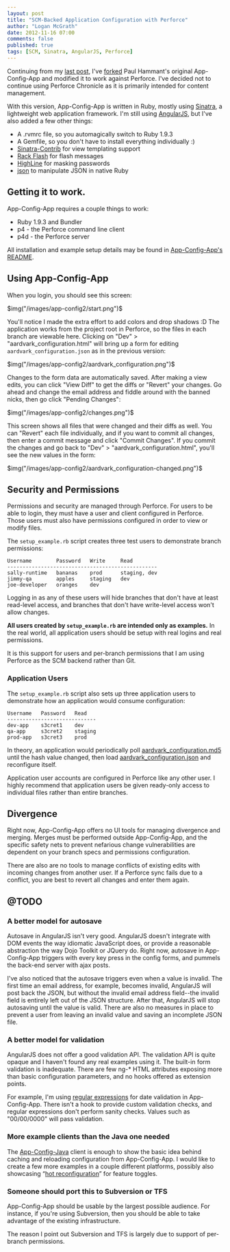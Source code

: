 ```yaml
---
layout: post
title: "SCM-Backed Application Configuration with Perforce"
author: "Logan McGrath"
date: 2012-11-16 07:00
comments: false
published: true
tags: [SCM, Sinatra, AngularJS, Perforce]
---
```


Continuing from my [last post][], I've [forked][] Paul Hammant's original 
App-Config-App and modified it to work against Perforce. I've decided not to 
continue using Perforce Chronicle as it is primarily intended for content 
management.

<!--more-->

With this version, App-Config-App is written in Ruby, mostly using [Sinatra][],
a lightweight web application framework. I'm still using [AngularJS][], but I've 
also added a few other things:

* A .rvmrc file, so you automagically switch to Ruby 1.9.3
* A Gemfile, so you don't have to install everything individually :)
* [Sinatra-Contrib][] for view templating support
* [Rack Flash][] for flash messages
* [HighLine][] for masking passwords
* [json][] to manipulate JSON in native Ruby

## Getting it to work.

App-Config-App requires a couple things to work:

* Ruby 1.9.3 and Bundler
* p4 - the Perforce command line client
* p4d - the Perforce server

All installation and example setup details may be found in 
[App-Config-App's README][].

## Using App-Config-App

When you login, you should see this screen:

$img("/images/app-config2/start.png")$

You'll notice I made the extra effort to add colors and drop shadows :D The
application works from the project root in Perforce, so the files in each branch 
are viewable here. Clicking on "Dev" > "aardvark_configuration.html" will bring
up a form for editing `aardvark_configuration.json` as in the previous version:

$img("/images/app-config2/aardvark_configuration.png")$

Changes to the form data are automatically saved. After making a view edits, you
can click "View Diff" to get the diffs or "Revert" your changes. Go ahead and
change the email address and fiddle around with the banned nicks, then go click
"Pending Changes":

$img("/images/app-config2/changes.png")$

This screen shows all files that were changed and their diffs as well. You can
"Revert" each file individually, and if you want to commit all changes, then
enter a commit message and click "Commit Changes". If you commit the changes and
go back to "Dev" > "aardvark_configuration.html", you'll see the new values in
the form:

$img("/images/app-config2/aardvark_configuration-changed.png")$

## Security and Permissions

Permissions and security are managed through Perforce. For users to be able to
login, they must have a user and client configured in Perforce. Those users must
also have permissions configured in order to view or modify files.

The `setup_example.rb` script creates three test users to demonstrate branch
permissions:

```
Username        Password   Write     Read
-------------------------------------------------
sally-runtime   bananas    prod      staging, dev
jimmy-qa        apples     staging   dev
joe-developer   oranges    dev
```

Logging in as any of these users will hide branches that don't have at least 
read-level access, and branches that don't have write-level access won't allow 
changes.

**All users created by `setup_example.rb` are intended only as examples.** In
the real world, all application users should be setup with real logins and real
permissions.

It is this support for users and per-branch permissions that I am using Perforce
as the SCM backend rather than Git.

### Application Users

The `setup_example.rb` script also sets up three application users to
demonstrate how an application would consume configuration:

```
Username   Password   Read
-----------------------------
dev-app    s3cret1    dev
qa-app     s3cret2    staging
prod-app   s3cret3    prod
```

In theory, an application would periodically poll [aardvark_configuration.md5][] 
until the hash value changed, then load [aardvark_configuration.json][] and 
reconfigure itself.

Application user accounts are configured in Perforce like any other user. I 
highly recommend that application users be given ready-only access to individual 
files rather than entire branches.

## Divergence

Right now, App-Config-App offers no UI tools for managing divergence and 
merging. Merges must be performed outside App-Config-App, and the specific 
safety nets to prevent nefarious change vulnerabilities are dependent on your 
branch specs and permissions configuration.

There are also are no tools to manage conflicts of existing edits with incoming 
changes from another user. If a Perforce sync fails due to a conflict, you are 
best to revert all changes and enter them again.

## @TODO

### A better model for autosave

Autosave in AngularJS isn't very good. AngularJS doesn't integrate with DOM 
events the way idiomatic JavaScript does, or provide a reasonable abstraction 
the way Dojo Toolkit or JQuery do. Right now, autosave in App-Config-App 
triggers with every key press in the config forms, and pummels the back-end 
server with ajax posts.

I've also noticed that the autosave triggers even when a value is invalid. The 
first time an email address, for example, becomes invalid, AngularJS will post 
back the JSON, but without the invalid email address field--the invalid field is 
entirely left out of the JSON structure. After that, AngularJS will stop 
autosaving until the value is valid. There are also no measures in place to 
prevent a user from leaving an invalid value and saving an incomplete JSON file.

### A better model for validation

AngularJS does not offer a good validation API. The validation API is quite 
opaque and I haven't found any real examples using it. The built-in form 
validation is inadequate. There are few ng-* HTML attributes exposing more than 
basic configuration parameters, and no hooks offered as extension points.

For example, I'm using [regular expressions][] for date validation in 
App-Config-App. There isn't a hook to provide custom validation checks, and 
regular expressions don't perform sanity checks. Values such as "00/00/0000" 
will pass validation.

### More example clients than the Java one needed

The [App-Config-Java][] client is enough to show the basic idea behind caching 
and reloading configuration from App-Config-App. I would like to create a few 
more examples in a couple different platforms, possibly also showcasing 
&ldquo;[hot reconfiguration][]&rdquo; for feature toggles.

### Someone should port this to Subversion or TFS

App-Config-App should be usable by the largest possible audience. For instance, 
if you're using Subversion, then you should be able to take advantage of the 
existing infrastructure.

The reason I point out Subversion and TFS is largely due to support of 
per-branch permissions.

[last post]: $route-to("blog/2012-11-07-using-perforce-chronicle-for-application-configuration.md")$
[forked]: https://github.com/lmcgrath/App-Config-App/
[AngularJS]: http://angularjs.org/
[App-Config-App's README]: https://github.com/lmcgrath/app-config-app/blob/master/README.md
[Sinatra]: http://www.sinatrarb.com/
[Sinatra-Contrib]: https://github.com/sinatra/sinatra-contrib
[Rack Flash]: http://nakajima.github.com/rack-flash/
[Highline]: http://highline.rubyforge.org/
[json]: http://rubygems.org/gems/json
[aardvark_configuration.md5]: http://localhost:9292/dev/aardvark_configuration.md5
[aardvark_configuration.json]: http://localhost:9292/dev/aardvark_configuration.json
[regular expressions]: http://docs.angularjs.org/api/ng.directive:input.text
[App-Config-Java]: https://github.com/lmcgrath/app-config-java
[hot reconfiguration]: http://paulhammant.com/2012/07/10/app-config-workflow-using-scm/
